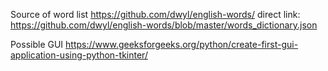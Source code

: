 
Source of word list
https://github.com/dwyl/english-words/
direct link:
https://github.com/dwyl/english-words/blob/master/words_dictionary.json



Possible GUI
https://www.geeksforgeeks.org/python/create-first-gui-application-using-python-tkinter/